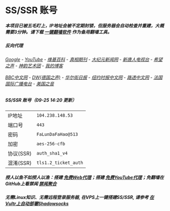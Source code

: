 # SS/SSR 账号 

##### 本项目已被五毛盯上，IP地址会被不定期封锁，但服务器会自动检查并重建，大概需要3分钟。请下载 [一键翻墙软件](https://github.com/gfw-breaker/nogfw/blob/master/README.md) 作为备用翻墙工具。

##### 反向代理
######  [Google](http://149.28.25.43:8888/search?q=425事件) - [YouTube](https://nogfw.the-youtube.win) - [维基百科](http://149.28.25.43:8100/wiki/喬高-麥塔斯調查報告) - [真相期刊](http://149.28.25.43:8300/display.aspx?category_id=3&zhuanti_id=2) - [大纪元新闻网](http://149.28.25.43:10080) - [新唐人电视台](http://149.28.25.43:8000) - [希望之声](http://149.28.25.43:8200) - [神韵艺术团](http://149.28.25.43:8000/xtr/gb/prog673.html) - [我的博客](http://149.28.25.43:10000/)<br/> <br/> [BBC中文网](http://149.28.25.43:9100/zhongwen/simp) - [DW(德国之声)](http://149.28.25.43:9200/zh/在线报导/s-9058?&zhongwen=simp) - [华尔街日报](http://149.28.25.43:9300) - [纽约时报中文网](http://149.28.25.43:9400) - [路透中文网](http://149.28.25.43:9500/) - [法国国际广播电台](http://149.28.25.43:9600/) - [美国之音](http://149.28.25.43:9700/) 

##### SS/SSR 账号（09-25 14:20 更新）
|||
|-|-|
|IP地址|`104.238.148.53`|
|端口号|`443` |
|密码|`FaLunDaFaHao@513`|  
|加密|`aes-256-cfb`|
|协议(SSR) |`auth_sha1_v4`|  
|混淆(SSR) |`tls1.2_ticket_auth`|  

##### 授人以鱼不如授人以渔：搭建 [免费Web代理](https://github.com/no-gfw/heroku-node-proxy#--end--)；搭建 [免费YouTube代理](https://github.com/gfw-breaker/you2php-heroku#--end--)；免翻墙在GitHub上看禁闻 [禁闻聚合](https://github.com/gfw-breaker/banned-news/blob/master/README.md)

##### 无需Linux知识、无需远程登录服务器, 在VPS上一键搭建SS/SSR, 请参考 [在Vultr上自动部署Shadowsocks](https://gfw-breaker.win/vultr%e9%83%a8%e7%bd%b2ss/) 
